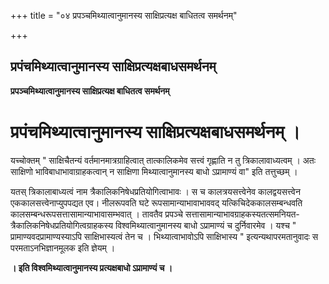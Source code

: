 +++
title = "०४ प्रपञ्चमिथ्यात्वानुमानस्य साक्षिप्रत्यक्ष बाधितत्व समर्थनम्"

+++


## प्रपंचमिथ्यात्वानुमानस्य साक्षिप्रत्यक्षबाधसमर्थनम्

**प्रपञ्चमिथ्यात्वानुमानस्य साक्षिप्रत्यक्ष बाधितत्व समर्थनम्**

# प्रपंचमिथ्यात्वानुमानस्य साक्षिप्रत्यक्षबाधसमर्थनम् ।

यच्चोक्तम् " साक्षिचैतन्यं वर्तमानमात्रग्राहित्वात् तात्कालिकमेव सत्त्वं गृह्णाति न तु त्रिकालावाध्यत्वम् । अतः साक्षिणो भाविबाधाभावाग्राहकत्वान् न साक्षिणा मिथ्यात्वानुमानस्य बाधो ऽप्रामाण्यं वा" इति तत्तुच्छम् ।

यतस् त्रिकालाबाध्यत्वं नाम त्रैकालिकनिषेधप्रतियोगित्वाभावः । स च कालत्रयसत्त्वेनेव कालद्वयसत्त्वेन एककालसत्त्वेनाप्युपपद्यत एव। नीलरूपवति घटे रूपसामान्याभावाभाववद् यत्किचिदेककालसम्बन्धवति कालसम्बन्धरूपसत्तासामान्याभावासम्भवात् । तावतैव प्रपञ्चे सत्तासामान्याभावग्राहकस्यतत्समनियत- त्रैकालिकनिषेधप्रतियोगित्वग्राहकस्य विश्वमिथ्यात्वानुमानस्य बाधो ऽप्रामाण्यं च दुर्निवारमेव । यश्च " प्रामाण्यवदप्रामाण्यस्याऽपि साक्षिभास्यत्वं तेन च । भिथ्यात्वाभावोऽपि साक्षिभास्य " इत्यन्यथापरमतानुवादः स परमताऽनभिज्ञानमूलक इति ज्ञेयम् ।

**। इति विश्वमिथ्यात्वानुमानस्य प्रत्यक्षबाधो ऽप्रामाण्यं च ।**

